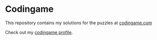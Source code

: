 # Codingame
This repository contains my solutions for the puzzles at [codingame.com](https://www.codingame.com/home)

Check out my [codingame profile](https://www.codingame.com/profile/99c0ebdd6de83dc4e4246015d9dc4c410055263).
